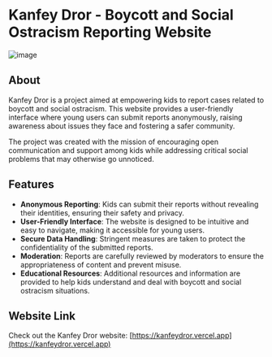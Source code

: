 
# Kanfey Dror - Boycott and Social Ostracism Reporting Website

![image](https://user-images.githubusercontent.com/126160304/233830258-6f4bacd2-0836-4c11-8d7b-389301148fb2.png)



## About
Kanfey Dror is a project aimed at empowering kids to report cases related to boycott and social ostracism. This website provides a user-friendly interface where young users can submit reports anonymously, raising awareness about issues they face and fostering a safer community.

The project was created with the mission of encouraging open communication and support among kids while addressing critical social problems that may otherwise go unnoticed.

## Features
- **Anonymous Reporting**: Kids can submit their reports without revealing their identities, ensuring their safety and privacy.
- **User-Friendly Interface**: The website is designed to be intuitive and easy to navigate, making it accessible for young users.
- **Secure Data Handling**: Stringent measures are taken to protect the confidentiality of the submitted reports.
- **Moderation**: Reports are carefully reviewed by moderators to ensure the appropriateness of content and prevent misuse.
- **Educational Resources**: Additional resources and information are provided to help kids understand and deal with boycott and social ostracism situations.

## Website Link
Check out the Kanfey Dror website: [https://kanfeydror.vercel.app](https://kanfeydror.vercel.app)

